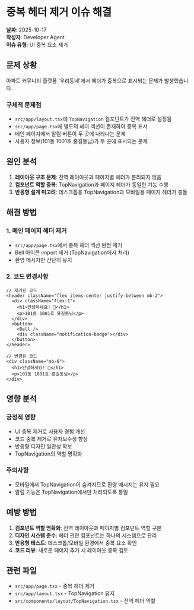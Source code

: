 # 중복 헤더 제거 이슈 해결

**날짜**: 2025-10-17  
**작성자**: Developer Agent  
**이슈 유형**: UI 중복 요소 제거

## 문제 상황

아파트 커뮤니티 플랫폼 '우리동네'에서 헤더가 중복으로 표시되는 문제가 발생했습니다.

### 구체적 문제점
- `src/app/layout.tsx`에 `TopNavigation` 컴포넌트가 전역 헤더로 설정됨
- `src/app/page.tsx`에 별도의 헤더 섹션이 존재하여 중복 표시
- 메인 페이지에서 알림 버튼이 두 곳에 나타나는 문제
- 사용자 정보(101동 1001호 홍길동님)가 두 곳에 표시되는 문제

## 원인 분석

1. **레이아웃 구조 문제**: 전역 레이아웃과 페이지별 헤더가 분리되지 않음
2. **컴포넌트 역할 중복**: TopNavigation과 페이지 헤더가 동일한 기능 수행
3. **반응형 설계 미고려**: 데스크톱용 TopNavigation과 모바일용 페이지 헤더가 충돌

## 해결 방법

### 1. 메인 페이지 헤더 제거
- `src/app/page.tsx`에서 중복 헤더 섹션 완전 제거
- Bell 아이콘 import 제거 (TopNavigation에서 처리)
- 환영 메시지만 간단히 유지

### 2. 코드 변경사항
```tsx
// 제거된 코드
<header className="flex items-center justify-between mb-2">
  <div className="flex-1">
    <h1>안녕하세요! 👋</h1>
    <p>101동 1001호 홍길동님</p>
  </div>
  <button>
    <Bell />
    <div className="notification-badge"></div>
  </button>
</header>

// 변경된 코드
<div className="mb-6">
  <h1>안녕하세요! 👋</h1>
  <p>101동 1001호 홍길동님</p>
</div>
```

## 영향 분석

### 긍정적 영향
- UI 중복 제거로 사용자 경험 개선
- 코드 중복 제거로 유지보수성 향상
- 반응형 디자인 일관성 확보
- TopNavigation의 역할 명확화

### 주의사항
- 모바일에서 TopNavigation이 숨겨지므로 환영 메시지는 유지 필요
- 알림 기능은 TopNavigation에서만 처리되도록 통일

## 예방 방법

1. **컴포넌트 역할 명확화**: 전역 레이아웃과 페이지별 컴포넌트 역할 구분
2. **디자인 시스템 준수**: 헤더 관련 컴포넌트는 하나의 시스템으로 관리
3. **반응형 테스트**: 데스크톱/모바일 환경에서 중복 요소 확인
4. **코드 리뷰**: 새로운 페이지 추가 시 레이아웃 중복 검토

## 관련 파일
- `src/app/page.tsx` - 중복 헤더 제거
- `src/app/layout.tsx` - TopNavigation 유지
- `src/components/layout/TopNavigation.tsx` - 전역 헤더 역할
